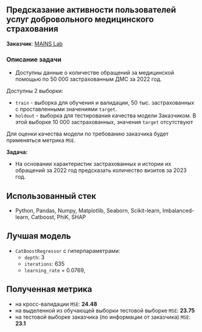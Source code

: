 ## Предсказание активности пользователей услуг добровольного медицинского страхования
**Заказчик**: [MAINS Lab](https://mainslab.ai/)

### Описание задачи
- Доступны данные о количестве обращений за медицинской помощью по 50 000 застрахованным ДМС за 2022 год. 

Доступны 2 выборки: 

- `train` - выборка для обучения и валидации, 50 тыс. застрахованных с проставленными значениями `target`.
- `holdout` - выборка для тестирования качества модели Заказчиком. В этой выборке 10 000 застрахованных, значения `target` отсутствуют

Для оценки качества модели по требованию заказчика будет применяться метрика `MSE`.

**Задача:**
- На основании характеристик застрахованных и истории их обращений за 2022 год предсказать количество визитов за 2023 год.

## Использованный стек

- Python, Pandas, Numpy, Matplotlib, Seaborn, Scikit-learn, Imbalanced-learn, Catboost, PhiK, SHAP


## Лучшая модель
- `CatBoostRegressor` с гиперпараметрами:
    - `depth`: 3
    - `iterations`: 635
    - `learning_rate` = 0.0769,

## Полученная метрика
- на кросс-валидации `MSE`: **24.48**
- на выделенной из обучающей выборки тестовой выборке `MSE`: **23.75**
- на тестовой выборке заказчика (по информации от заказчика) `MSE`: **23.1**
